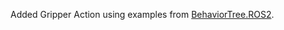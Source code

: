 Added Gripper Action using examples from [BehaviorTree.ROS2](https://github.com/BehaviorTree/BehaviorTree.ROS2).